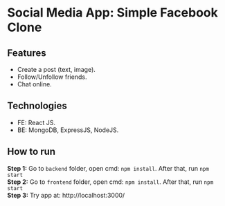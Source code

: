 # Social Media App: Simple Facebook Clone 

## Features
- Create a post (text, image).
- Follow/Unfollow friends.
- Chat online.

## Technologies
- FE: React JS.
- BE: MongoDB, ExpressJS, NodeJS.

## How to run
**Step 1:** Go to `backend` folder, open cmd: `npm install`. After that, run `npm start`  
**Step 2:** Go to `frontend` folder, open cmd: `npm install`. After that, run `npm start`    
**Step 3:** Try app at: http://localhost:3000/ 